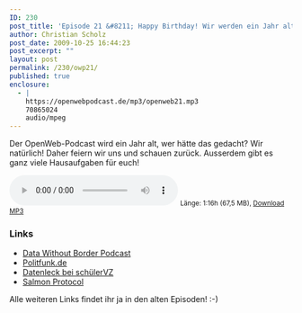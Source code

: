 ```yaml
---
ID: 230
post_title: 'Episode 21 &#8211; Happy Birthday! Wir werden ein Jahr alt!'
author: Christian Scholz
post_date: 2009-10-25 16:44:23
post_excerpt: ""
layout: post
permalink: /230/owp21/
published: true
enclosure:
  - |
    https://openwebpodcast.de/mp3/openweb21.mp3
    70865024
    audio/mpeg
---
```


Der OpenWeb-Podcast wird ein Jahr alt, wer hätte das gedacht? Wir natürlich! Daher feiern wir uns und schauen zurück. Ausserdem gibt es ganz viele Hausaufgaben für euch!

<audio controls>
  <source src="https://openwebpodcast.de/mp3/openweb21.mp3" type="audio/mpeg">
  Ihr Browser unterstützt diesen Audio-Player nicht.
</audio>
<small>Länge: 1:16h (67,5 MB), <a href="https://openwebpodcast.de/mp3/openweb21.mp3">Download MP3</a></small>

### Links

*   [Data Without Border Podcast](http://datawithoutborders.net)
*   [Politfunk.de](http://politfunk.de)
*   [Datenleck bei schülerVZ](http://www.netzpolitik.org/2009/datenleck-bei-schuelervz/)
*   [Salmon Protocol](http://www.salmon-protocol.org/)

Alle weiteren Links findet ihr ja in den alten Episoden! :-)
